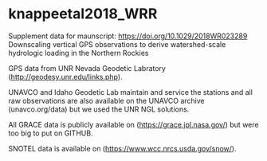 # knappeetal2018_WRR 
Supplement data for maunscript: https://doi.org/10.1029/2018WR023289
Downscaling vertical GPS observations to derive watershed-scale hydrologic loading in the Northern Rockies

GPS data from UNR Nevada Geodetic Labratory (http://geodesy.unr.edu/links.php). 

UNAVCO and Idaho Geodetic Lab maintain and service the stations and all raw observations are also available on the UNAVCO archive (unavco.org/data) but we used the UNR NGL solutions.  

All GRACE data is publicly available on (https://grace.jpl.nasa.gov/) but were too big to put on GITHUB.

SNOTEL data is available on (https://www.wcc.nrcs.usda.gov/snow/).
